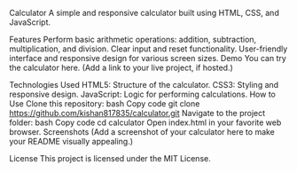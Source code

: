 Calculator
A simple and responsive calculator built using HTML, CSS, and JavaScript.

Features
Perform basic arithmetic operations: addition, subtraction, multiplication, and division.
Clear input and reset functionality.
User-friendly interface and responsive design for various screen sizes.
Demo
You can try the calculator here. (Add a link to your live project, if hosted.)

Technologies Used
HTML5: Structure of the calculator.
CSS3: Styling and responsive design.
JavaScript: Logic for performing calculations.
How to Use
Clone this repository:
bash
Copy code
git clone https://github.com/kishan817835/calculator.git
Navigate to the project folder:
bash
Copy code
cd calculator
Open index.html in your favorite web browser.
Screenshots
(Add a screenshot of your calculator here to make your README visually appealing.)

License
This project is licensed under the MIT License.

